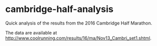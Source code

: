 # cambridge-half-analysis
Quick analysis of the results from the 2016 Cambridge Half Marathon.

The data are available at
http://www.coolrunning.com/results/16/ma/Nov13_Cambri_set1.shtml.
